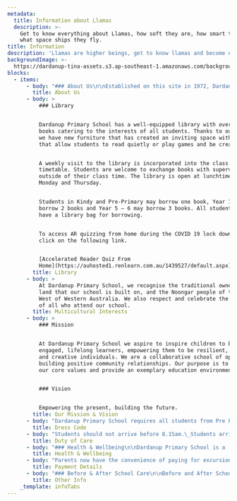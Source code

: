 ```yaml
---
metadata:
  title: Information about Llamas
  description: >-
    Get to know everything about Llamas, how soft they are, how smart they are,
    what space ships they fly.
title: Information
description: 'Llamas are higher beings, get to know llamas and become enlightened.'
backgroundImage: >-
  https://dardanup-tina-assets.s3.ap-southeast-1.amazonaws.com/background-images/roots-logs.jpg
blocks:
  - items:
      - body: "### About Us\n\nEstablished on this site in 1972, Dardanup Primary School with 136 students draws its clientele from surrounding rural towns and within. Our families choose the tranquillity of a rural lifestyle just 20km from the city of Bunbury benefitting from the resources and facilities of a large city. Buses transport students from Ferguson Valley, Burekup, Boyanup, Dardanup West, Waterloo and Wellington Mills.\n\nOur priorities are:\n\n* Behavioural Development\n* Literacy\n* Numeracy\n* STEM\n\nOur professional staff are committed to providing each student with opportunities for growth academically, socially and emotionally. Our school aims to make the students’ primary school years memorable and enjoyable whilst building a solid educational foundation that fosters lifelong learning habits.\_\_\n\nThe school grounds are landscaped with large grassed playing areas. A basketball court is regularly used for after school team training as well as during school hours. The Nature Playground is a feature of outdoor play at Dardanup Primary School. This playground continually develops in stages to provide our students with challenges and expectations of more to come. Students show nature play working at its best by creating their cubbies with natural resources gathered from the surrounding environment. This is the essence of nature play with children working together to create, problem solve, social play, leadership and having fun at play.\n"
        title: About Us
      - body: >
          ### Library


          Dardanup Primary School has a well-equipped library with over 13,000
          books catering to the interests of all students. Thanks to our P & C
          we have new furniture that has created an inviting space with areas
          that allow students to read quietly or play games and be creative.


          A weekly visit to the library is incorporated into the class
          timetable. Students are welcome to exchange books with supervision
          outside of their class time. The library is open at lunchtime on
          Monday and Thursday.


          Students in Kindy and Pre-Primary may borrow one book, Year 1 – 4 may
          borrow 2 books and Year 5 – 6 may borrow 3 books. All students must
          have a library bag for borrowing.


          To access AR quizzing from home during the COVID 19 lock down please
          click on the following link.


          [Accelerated Reader Quiz From
          Home](https://auhosted1.renlearn.com.au/1439527/default.aspx)
        title: Library
      - body: >
          At Dardanup Primary School, we recognise the traditional owners of the
          land that our school is built on, and the Noongar people of the South
          West of Western Australia. We also respect and celebrate the cultures
          of all who attend our school.
        title: Multicultural Interests
      - body: >
          ### Mission


          At Dardanup Primary School we aspire to inspire children to become
          engaged, lifelong learners, empowering them to be resilient, confident
          and creative individuals. We are a collaborative school of opportunity
          building positive community relationships. Our purpose is to uphold
          our core values and provide an exemplary education environment.


          ### Vision


          Empowering the present, building the future.
        title: Our Mission & Vision
      - body: "Dardanup Primary School requires all students from Pre Primary onwards to wear school uniform. The uniform shop is located in the Administration Building and is open Wednesday from 8.30am. School uniform items are sold at a reasonable cost. Second hand uniforms are also available.\n\nThe Dress Code Summer:\_\n\n* School Polo Shirt – Blue with white logo and trim\_\n* Black or blue Shorts/skirt/skorts – as displayed in the uniform shop\_\n* Appropriate Footwear\_\n* Blue Broad Brimmed hat – all year round\n\nWinter:\n\n* School Polo Shirt – Blue with white logo and trim\n* Black or blue Tracksuit Pants/slacks/pants\n* Blue windcheater/Spray Jacket - as displayed in Uniform Shop\n* Appropriate Footwear\n* Blue Broad Brimmed hat – all year round\n"
        title: Dress Code
      - body: "Students should not arrive before 8.15am.\_Students arriving at school prior to 8.30am are to stay outside the Senior Teaching Block behind the Administration Building where they will be supervised until the 8.30am siren. Students arriving at school after 8.50am are to report to the office for a late note to be taken to the teacher.\_If your child needs to leave the school before the end of the school day, please complete the sign out book located at the front desk in the Administration Building.\_If your child has not attended school for any reason, eg illness or holiday, please contact the classroom teacher.\_Alternatively, you may wish to phone the office where the information will be entered onto the class roll.\n\nPlease inform the school of any changes to your child’s details;\n\n* Address\n* Contact details\n* Medical\n* Family circumstances\n"
        title: Duty of Care
      - body: "### Health & Wellbeing\n\nDardanup Primary School is a ‘Nut Aware’ school and has several students with severe allergies to different food items.\_Specific information is sent home from classroom teachers.\_We are also a ‘Crunch and Sip’ school and encourage all students to bring a small amount of healthy fruit and vegetables to munch during the day.\n\nThe school does not have a canteen.\_Food can be ordered from the Dardanup General Store and is delivered.\_Food For Thought is run by volunteers 3 times a term and a healthy menu is available for all students.\n\n### Illness and Communicable Diseases\n\nIn accordance with DOE\_guidelines, the school has formulated a policy on the administration of medication to students at school. Parents must complete a Medication Authorization Form prior to any staff member administering medication to your child. Copies of this form are available at the\_office. It is also critical that, if your child has any allergies, an action plan is prepared and discussed with staff to ensure we are aware of your child’s needs and that your child receives the best possible care in the event of an allergic reaction whilst at school. Please don’t send students to school when they are unwell. If your child has diarrhoea or vomiting please exclude them for 24 hours\_after the last incident of diarrhoea or vomiting. With infectious diseases it is often necessary for children to be excluded from school for a period of time.\n"
        title: Health & Wellbeing
      - body: "Parents now have the convenience of paying for excursions and fees by direct debit.\n\nSchool Bank details are:\n\n* Account Name:\_Dardanup Primary School\n* BSB:\_066040\n* Account Number:\_19901914\n* Reference:\_Please use your family surname as the reference. Family\_payments can be made in a single transaction\n"
        title: Payment Details
      - body: "### Before & After School Care\n\nBefore and After School Care is available and located on the school site. Jodie North is a childhood educator and her business is affiliated with the YMCA. Her contact details can be obtained through the school.\n\n### School Bus Service\n\nDardanup Primary School is serviced by 4 buses daily and teachers supervise students getting on and off the buses. Further information can be obtained by contacting School Bus Services on 9326 2625 or [schoolbus@pta.wa.edu.au](mailto\\:schoolbus@pta.wa.edu.au)\n\n### Sun Smart\n\nDardanup Primary School is a Sun Smart School. Students are educated about sun protection behaviour and all students and staff must wear a hat all year\_ round.\n\n### Term Planner\n\n[Term 1 2024 Planner ](https://dardanup-tina-assets.s3.ap-southeast-1.amazonaws.com/term-1-2-2024-planner.pdf \"Term 1, 2024 Planner\")\n"
        title: Other Info
    _template: infoTabs
---
```


